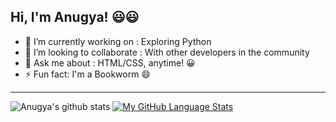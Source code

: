 ## Hi, I'm Anugya! 😃😃

- 🔭 I’m currently working on : Exploring Python
- 👯 I’m looking to collaborate : With other developers in the community
- 💬 Ask me about : HTML/CSS, anytime! 😀
- ⚡ Fun fact: I'm a Bookworm 😄
***
![Anugya's github stats](https://github-readme-stats.vercel.app/api?username=Anugya-Gogoi&show_icons=true&theme=vue)
[![My GitHub Language Stats](https://github-readme-stats.vercel.app/api/top-langs/?username=Anugya-Gogoi&langs_count=5&theme=vue)]()




